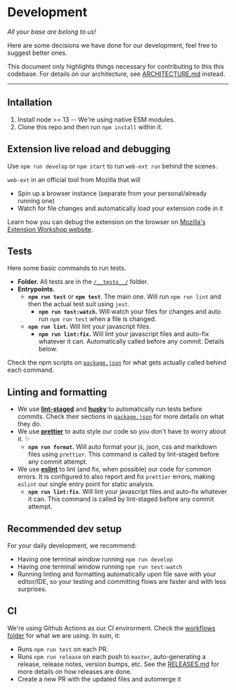 # Development

_All your base are belong to us!_

Here are some decisions we have done for our development, feel free to suggest better ones.

This document only highlights things necessary for contributing to this this codebase.
For details on our architecture, see [ARCHITECTURE.md](./ARCHITECTURE.md) instead.

---

## Intallation

1. Install node >= 13 -- We're using native ESM modules.
2. Clone this repo and then run `npm install` within it.

## Extension live reload and debugging

Use `npm run develop` or `npm start` to run `web-ext run` behind the scenes.

`web-ext` in an official tool from Mozilla that will

- Spin up a browser instance (separate from your personal/already running one)
- Watch for file changes and automatically load your extension code in it

Learn how you can debug the extension on the browser on [Mozilla's Extension Workshop website](https://extensionworkshop.com/documentation/develop/debugging/).

## Tests

Here some basic commands to run tests.

- **Folder.** All tests are in the [`/__tests__/`](/__tests__/) folder.
- **Entrypoints.**
  - **`npm run test`** or **`npm test`**. The main one. Will run `npm run lint` and then the actual test suit using `jest`.
    - **`npm run test:watch`.** Will watch your files for changes and auto run `npm run test` when a file is changed.
  - **`npm run lint`.** Will lint your javascript files.
    - **`npm run lint:fix`.** Will lint your javascript files and auto-fix whatever it can. Automatically called before any commit. Details below.

Check the npm scripts on [`package.json`](/package.json) for what gets actually called behind each command.

## Linting and formatting

- We use **[lint-staged](https://npm.im/lint-staged)** and **[husky](https://npm.im/husky)** to automatically run tests before commits. Check their sections in [`package.json`](/package.json) for more details on what they do.
- We use **[prettier](https://npm.im/prettier)** to auto style our code so you don't have to worry about it. ✨
  - **`npm run format`.** Will auto format your js, json, css and markdown files using `prettier`. This command is called by lint-staged before any commit attempt.
- We use **[eslint](https://npm.im/eslint)** to lint (and fix, when possible) our code for common errors. It is configured to also report and fix `prettier` errors, making `eslint` our single entry point for static analysis.
  - **`npm run lint:fix`.** Will lint your javascript files and auto-fix whatever it can. This command is called by lint-staged before any commit attempt.

## Recommended dev setup

For your daily development, we recommend:

- Having one terminal window running `npm run develop`
- Having one terminal window running `npm run test:watch`
- Running linting and formatting automatically upon file save with your editor/IDE, so your testing and committing flows are faster and with less surprises.

## CI

We're using Github Actions as our CI envirorment. Check the [workflows folder](/.github/workflows/) for what we are using. In sum, it:

- Runs `npm run test` on each PR.
- Runs `npm run release` on each push to `master`, auto-generating a release, release notes, version bumps, etc. See the [RELEASES.md](/docs/development/RELEASES.md) for more details on how releases are done.
- Create a new PR with the updated files and automerge it
